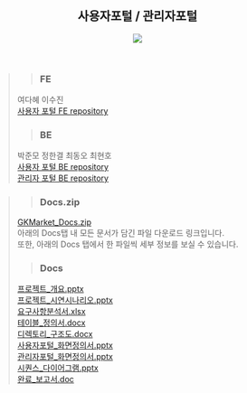 <div align=center><h2>사용자포털 / 관리자포털</h2></div>

<p align="center">
<img src="https://user-images.githubusercontent.com/94984063/164894628-ca998885-863e-42b1-b534-edd341207f36.png">
</p> <br>

>> ### FE
> 여다혜
> 이수진<br/>
> [사용자 포털 FE repository](https://github.com/SGABF/MarketWeb)<br>
>> ### BE
> 박준모
> 정한결
> 최동오
> 최현호<br/>
> [사용자 포털 BE repository](https://github.com/SGABF/MarketWebBack)<br>
> [관리자 포털 BE repository](https://github.com/SGABF/MarketAdminPage)<br>

>> ### Docs.zip
> [GKMarket_Docs.zip](https://drive.google.com/file/d/1L0bsoXFUX7QffoRNMC9JGOz3bu0QCOuK/view?usp=sharing)<br>
> 아래의 Docs탭 내 모든 문서가 담긴 파일 다운로드 링크입니다.<br>
> 또한, 아래의 Docs 탭에서 한 파일씩 세부 정보를 보실 수 있습니다.<br>
>> ### Docs
> [프로젝트_개요.pptx](https://docs.google.com/presentation/d/1bZw3M0usmPobekUW9K-OE9X1WU5fUwUHmmVaZoPLjk8/edit?usp=sharing)<br>
> [프로젝트_시연시나리오.pptx](https://docs.google.com/presentation/d/1FjwQx8RLdNaYY-dBowIFMTnudKo-D8hEeHT4BNPYblQ/edit?usp=sharing)<br>
> [요구사항분석서.xlsx](https://docs.google.com/spreadsheets/d/1XGsPA9Yz0wX_RpwEfxsZ1RGeJFD92zrnqbWN8_N3F3o/edit?usp=sharing)<br>
> [테이블_정의서.docx](https://docs.google.com/document/d/11kVmVBSg6lxYSvyghmUdrE1iDI6dfH-SA_vnAvrire4/edit?usp=sharing)<br>
> [디렉토리_구조도.docx](https://docs.google.com/document/d/1d_8QzZrIKS6OVQmQORIOx4tr6qsH8J9Bd1GmHdyuB8Q/edit?usp=sharing)<br>
> [사용자포털_화면정의서.pptx](https://docs.google.com/presentation/d/1i1fIsCDREKt9np7dcIYdRlvu2daUA115pk_0eaUFZ64/edit?usp=sharing)<br>
> [관리자포털_화면정의서.pptx](https://docs.google.com/presentation/d/1rpkbyBfq0bNedkN0kZch6AdiFrIRwKzKTmbEUSxpd5I/edit?usp=sharing)<br>
> [시퀀스_다이어그램.pptx](https://docs.google.com/presentation/d/1A1I9wfD9Fzd91zhKxDs3qWHnjetbozBeuXZmtCM9-hI/edit?usp=sharing)<br>
> [완료_보고서.doc](https://docs.google.com/document/d/1cTNBG7uimfw3KKHxKnduCL0LzvWLZ27eWPxSMsGhu14/edit?usp=sharing)<br>
